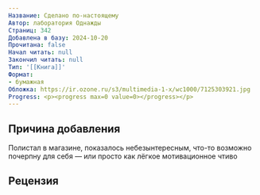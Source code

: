 ```yaml
---
Название: Сделано по-настоящему
Автор: лаборатория Однажды
Страниц: 342
Добавлена в базу: 2024-10-20
Прочитана: false
Начал читать: null
Закончил читать: null
Тип: '[[Книга]]'
Формат:
- бумажная
Обложка: https://ir.ozone.ru/s3/multimedia-1-x/wc1000/7125303921.jpg
Progress: <p><progress max=0 value=0></progress></p>
---
```

## Причина добавления

Полистал в магазине, показалось небезынтересным, что-то возможно почерпну для себя — или просто как лёгкое мотивационное чтиво

## Рецензия